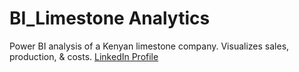 # BI_Limestone Analytics
Power BI analysis of a Kenyan limestone company. Visualizes sales, production, &amp; costs.
 [LinkedIn Profile](https://www.linkedin.com/in/susan-mithika-data-analyst)
